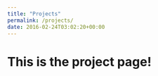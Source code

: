 ```yaml
---
title: "Projects"
permalink: /projects/
date: 2016-02-24T03:02:20+00:00
---
```


# This is the project page!